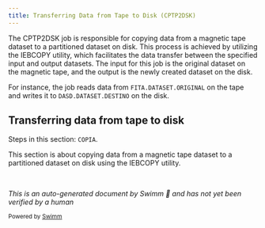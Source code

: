 ```yaml
---
title: Transferring Data from Tape to Disk (CPTP2DSK)
---
```

The CPTP2DSK job is responsible for copying data from a magnetic tape dataset to a partitioned dataset on disk. This process is achieved by utilizing the IEBCOPY utility, which facilitates the data transfer between the specified input and output datasets. The input for this job is the original dataset on the magnetic tape, and the output is the newly created dataset on the disk.

For instance, the job reads data from `FITA.DATASET.ORIGINAL` on the tape and writes it to `DASD.DATASET.DESTINO` on the disk.

## Transferring data from tape to disk

Steps in this section: `COPIA`.

This section is about copying data from a magnetic tape dataset to a partitioned dataset on disk using the IEBCOPY utility.

&nbsp;

*This is an auto-generated document by Swimm 🌊 and has not yet been verified by a human*

<SwmMeta version="3.0.0" repo-id="Z2l0aHViJTNBJTNBbWFpbmZyYW1lJTNBJTNBU3dpbW0tRGVtbw==" repo-name="mainframe"><sup>Powered by [Swimm](/)</sup></SwmMeta>
